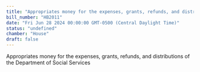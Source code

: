 ```yaml
---
title: "Appropriates money for the expenses, grants, refunds, and distributions of the Department of Social Services"
bill_number: "HB2011"
date: "Fri Jun 28 2024 00:00:00 GMT-0500 (Central Daylight Time)"
status: "undefined"
chamber: "House"
draft: false
---
```

Appropriates money for the expenses, grants, refunds, and distributions of the Department of Social Services
